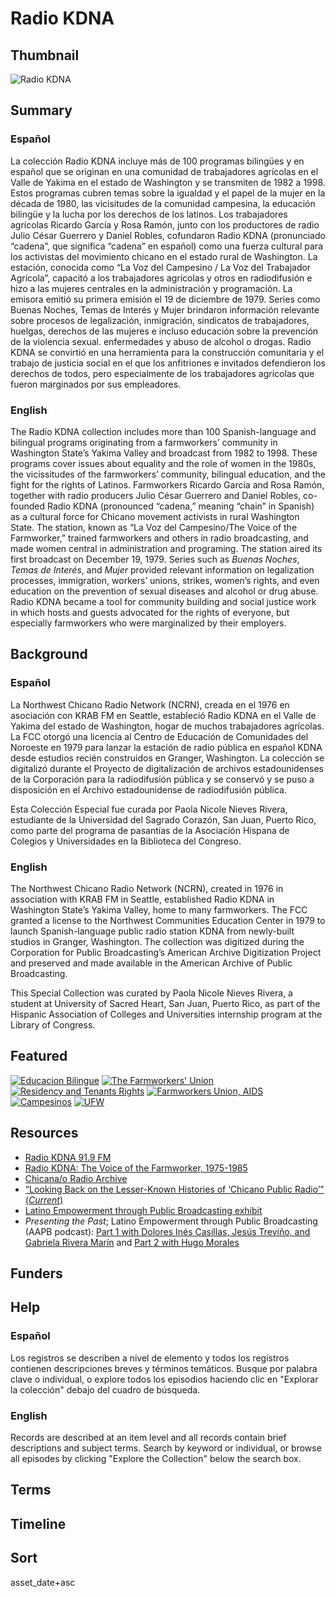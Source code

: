 # Radio KDNA

## Thumbnail

![Radio KDNA](https://s3.amazonaws.com/americanarchive.org/special-collections/radio-kdna.jpg "Colección Radio KDNA") 

## Summary 

### Español

La colección Radio KDNA incluye más de 100 programas bilingües y en español que se originan en una comunidad de trabajadores agrícolas en el Valle de Yakima en el estado de Washington y se transmiten de 1982 a 1998. Estos programas cubren temas sobre la igualdad y el papel de la mujer en la década de 1980, las vicisitudes  de la comunidad campesina, la educación bilingüe y la lucha por los derechos de los latinos.  Los trabajadores agrícolas Ricardo García y Rosa Ramón, junto con los productores de radio Julio César Guerrero y Daniel Robles, cofundaron Radio KDNA (pronunciado “cadena”, que significa “cadena” en español) como una fuerza cultural para los activistas del movimiento chicano en el estado rural de Washington.  La estación, conocida como “La Voz del Campesino / La Voz del Trabajador Agrícola”, capacitó a los trabajadores agrícolas y otros en radiodifusión e hizo a las mujeres centrales en la administración y programación.  La emisora emitió su primera emisión el 19 de diciembre de 1979. Series como Buenas Noches, Temas de Interés y Mujer brindaron información relevante sobre procesos de legalización, inmigración, sindicatos de trabajadores, huelgas, derechos de las mujeres e incluso educación sobre la prevención de la violencia sexual.  enfermedades y abuso de alcohol o drogas.  Radio KDNA se convirtió en una herramienta para la construcción comunitaria y el trabajo de justicia social en el que los anfitriones e invitados defendieron los derechos de todos, pero especialmente de los trabajadores agrícolas que fueron marginados por sus empleadores.

### English

The Radio KDNA collection includes more than 100 Spanish-language and bilingual programs originating from a farmworkers’ community in Washington State’s Yakima Valley and broadcast from 1982 to 1998. These programs cover issues about equality and the role of women in the 1980s, the vicissitudes of the farmworkers’ community, bilingual education, and the fight for the rights of Latinos. Farmworkers Ricardo García and Rosa Ramón, together with radio producers Julio César Guerrero and Daniel Robles, co-founded Radio KDNA (pronounced “cadena,” meaning “chain” in Spanish) as a cultural force for Chicano movement activists in rural Washington State. The station, known as “La Voz del Campesino/The Voice of the Farmworker,” trained farmworkers and others in radio broadcasting, and made women central in administration and programing. The station aired its first broadcast on December 19, 1979. Series such as *Buenas Noches*, *Temas de Interés*, and *Mujer* provided relevant information on legalization processes, immigration, workers’ unions, strikes, women’s rights, and even education on the prevention of sexual diseases and alcohol or drug abuse. Radio KDNA became a tool for community building and social justice work in which hosts and guests advocated for the rights of everyone, but especially farmworkers who were marginalized by their employers. 


## Background

### Español

La Northwest Chicano Radio Network (NCRN), creada en el 1976 en asociación con KRAB FM en Seattle, estableció Radio KDNA en el Valle de Yakima del estado de Washington, hogar de muchos trabajadores agrícolas.  La FCC otorgó una licencia al Centro de Educación de Comunidades del Noroeste en 1979 para lanzar la estación de radio pública en español KDNA desde estudios recién construidos en Granger, Washington.  La colección se digitalizó durante el Proyecto de digitalización de archivos estadounidenses de la Corporación para la radiodifusión pública y se conservó y se puso a disposición en el Archivo estadounidense de radiodifusión pública.  

Esta Colección Especial fue curada por Paola Nicole Nieves Rivera, estudiante de la Universidad del Sagrado Corazón, San Juan, Puerto Rico, como parte del programa de pasantías de la Asociación Hispana de Colegios y Universidades en la Biblioteca del Congreso.

### English

The Northwest Chicano Radio Network (NCRN), created in 1976 in association with KRAB FM in Seattle, established Radio KDNA in Washington State’s Yakima Valley, home to many farmworkers. The FCC granted a license to the Northwest Communities Education Center in 1979 to launch Spanish-language public radio station KDNA from newly-built studios in Granger, Washington. The collection was digitized during the Corporation for Public Broadcasting’s American Archive Digitization Project and preserved and made available in the American Archive of Public Broadcasting. 

This Special Collection was curated by Paola Nicole Nieves Rivera, a student at University of Sacred Heart, San Juan, Puerto Rico, as part of the Hispanic Association of Colleges and Universities internship program at the Library of Congress.

## Featured

[![Educacion Bilingue](https://s3.amazonaws.com/americanarchive.org/special-collections/aapb_tile.png)](/catalog/cpb-aacip_199-19f4qtk0)
[![The Farmworkers' Union](https://s3.amazonaws.com/americanarchive.org/special-collections/aapb_tile.png)](/catalog/cpb-aacip_199-01pg4fzm)
[![Residency and Tenants Rights](https://s3.amazonaws.com/americanarchive.org/special-collections/aapb_tile.png)](/catalog/cpb-aacip_199-0644j1wx)
[![Farmworkers Union, AIDS](https://s3.amazonaws.com/americanarchive.org/special-collections/aapb_tile.png)](/catalog/cpb-aacip_199-05fbg8b9)
[![Campesinos](https://s3.amazonaws.com/americanarchive.org/special-collections/aapb_tile.png)](/catalog/cpb-aacip_199-72p5hz16)
[![UFW](https://s3.amazonaws.com/americanarchive.org/special-collections/aapb_tile.png)](/catalog/cpb-aacip_199-90rr5738)

## Resources

- [Radio KDNA 91.9 FM](http://www.kdna.org/) 
- [Radio KDNA: The Voice of the Farmworker, 1975-1985](https://depts.washington.edu/civilr/farmwk_ch8.htm) 
- [Chicana/o Radio Archive](https://chicanaradioarchive.wordpress.com/) 
- [“Looking Back on the Lesser-Known Histories of ‘Chicano Public Radio’" (*Current*)](https://current.org/2019/07/looking-back-on-the-lesser-known-histories-of-chicano-public-radio/?wallit_nosession=1)
- [Latino Empowerment through Public Broadcasting exhibit](https://americanarchive.org/exhibits/latino-empowerment)
- *Presenting the Past*; Latino Empowerment through Public Broadcasting (AAPB podcast): [Part 1 with Dolores Inés Casillas, Jesús Treviño, and Gabriela Rivera Marín](https://www.youtube.com/watch?v=plgw01pPzTc&feature=emb_title) and [Part 2 with Hugo Morales](https://www.youtube.com/watch?v=ugmdotW_GQ0)

## Funders

## Help

### Español

Los registros se describen a nivel de elemento y todos los registros contienen descripciones breves y términos temáticos. Busque por palabra clave o individual, o explore todos los episodios haciendo clic en "Explorar la colección" debajo del cuadro de búsqueda.

### English

Records are described at an item level and all records contain brief descriptions and subject terms. Search by keyword or individual, or browse all episodes by clicking "Explore the Collection" below the search box.

## Terms

## Timeline
 
## Sort

asset_date+asc

